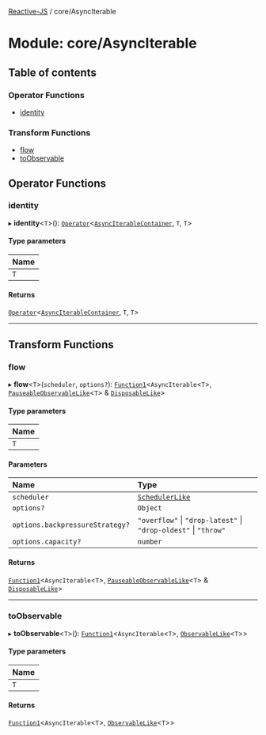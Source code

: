 [Reactive-JS](../README.md) / core/AsyncIterable

# Module: core/AsyncIterable

## Table of contents

### Operator Functions

- [identity](core_AsyncIterable.md#identity)

### Transform Functions

- [flow](core_AsyncIterable.md#flow)
- [toObservable](core_AsyncIterable.md#toobservable)

## Operator Functions

### identity

▸ **identity**<`T`\>(): [`Operator`](core.Container.md#operator)<[`AsyncIterableContainer`](../interfaces/core.AsyncIterableContainer.md), `T`, `T`\>

#### Type parameters

| Name |
| :------ |
| `T` |

#### Returns

[`Operator`](core.Container.md#operator)<[`AsyncIterableContainer`](../interfaces/core.AsyncIterableContainer.md), `T`, `T`\>

___

## Transform Functions

### flow

▸ **flow**<`T`\>(`scheduler`, `options?`): [`Function1`](functions.md#function1)<`AsyncIterable`<`T`\>, [`PauseableObservableLike`](../interfaces/core.PauseableObservableLike.md)<`T`\> & [`DisposableLike`](../interfaces/core.DisposableLike.md)\>

#### Type parameters

| Name |
| :------ |
| `T` |

#### Parameters

| Name | Type |
| :------ | :------ |
| `scheduler` | [`SchedulerLike`](../interfaces/core.SchedulerLike.md) |
| `options?` | `Object` |
| `options.backpressureStrategy?` | ``"overflow"`` \| ``"drop-latest"`` \| ``"drop-oldest"`` \| ``"throw"`` |
| `options.capacity?` | `number` |

#### Returns

[`Function1`](functions.md#function1)<`AsyncIterable`<`T`\>, [`PauseableObservableLike`](../interfaces/core.PauseableObservableLike.md)<`T`\> & [`DisposableLike`](../interfaces/core.DisposableLike.md)\>

___

### toObservable

▸ **toObservable**<`T`\>(): [`Function1`](functions.md#function1)<`AsyncIterable`<`T`\>, [`ObservableLike`](../interfaces/core.ObservableLike.md)<`T`\>\>

#### Type parameters

| Name |
| :------ |
| `T` |

#### Returns

[`Function1`](functions.md#function1)<`AsyncIterable`<`T`\>, [`ObservableLike`](../interfaces/core.ObservableLike.md)<`T`\>\>
